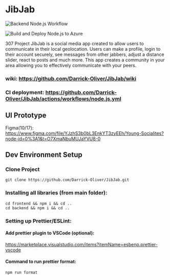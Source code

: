 # JibJab

![Backend Node.js Workflow](https://github.com/Darrick-Oliver/JibJab/actions/workflows/node.js.yml/badge.svg?branch=integ)

![Build and Deploy Node.js to Azure](https://github.com/Darrick-Oliver/JibJab/actions/workflows/main_jibjab.yml/badge.svg?branch=main)


307 Project
JibJab is a social media app created to allow users to communicate in their local geolocation. Users can make a profile, login to their account securely, see messages from other jabbers, adjust a distance slider, react to posts and much more. This app creates a community in your area allowing you to effectively communicate with your peers.

### wiki:  https://github.com/Darrick-Oliver/JibJab/wiki

### CI deployment: https://github.com/Darrick-Oliver/JibJab/actions/workflows/node.js.yml

## UI Prototype

Figma(10/17): https://www.figma.com/file/YJzhS3b0bL3EnkYT3zyEEh/Young-Socialites?node-id=0%3A1&t=O7XmaNbuMUJaYVU8-0

## Dev Environment Setup

### Clone Project
```
git clone https://github.com/Darrick-Oliver/JibJab.git
```

### Installing all libraries (from main folder):
```
cd frontend && npm i && cd ..
cd backend && npm i && cd ..
```

### Setting up Prettier/ESLint:
#### Add prettier plugin to VSCode (optional):
https://marketplace.visualstudio.com/items?itemName=esbenp.prettier-vscode

#### Command to run prettier format:
	npm run format
